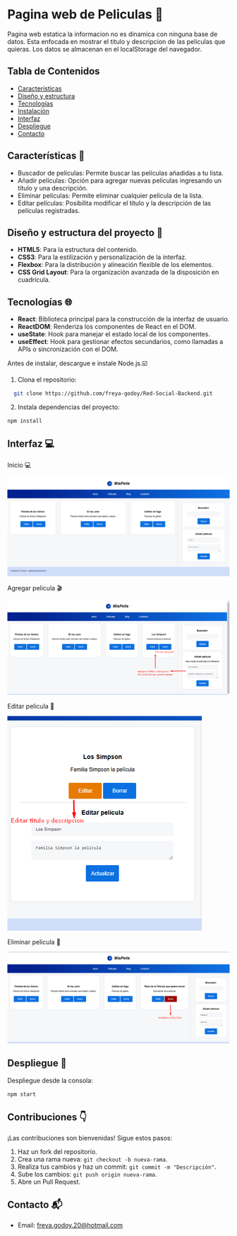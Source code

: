 # Pagina web de Peliculas 🎥

Pagina web estatica la informacion no es dinamica con ninguna base de datos. Esta enfocada en mostrar el titulo y descripcion de las peliculas que quieras. Los datos se almacenan en el localStorage del navegador.

## Tabla de Contenidos

- [Características](#caracteristicas)
- [Diseño y estructura](#diseño)
- [Tecnologías](#tecnologias)
- [Instalación](#instalacion)
- [Interfaz](#interfaz)
- [Despliegue](#despliegue)
- [Contacto](#contacto)

## Características 💬 <a id="caracteristicas"></a>

- Buscador de películas: Permite buscar las películas añadidas a tu lista.
- Añadir películas: Opción para agregar nuevas películas ingresando un título y una descripción.
- Eliminar películas: Permite eliminar cualquier película de la lista.
- Editar películas: Posibilita modificar el título y la descripción de las películas registradas.

## Diseño y estructura del proyecto 🎨 <a id="diseño"></a>

- **HTML5**: Para la estructura del contenido.
- **CSS3**: Para la estilización y personalización de la interfaz.
- **Flexbox**: Para la distribución y alineación flexible de los elementos.
- **CSS Grid Layout**: Para la organización avanzada de la disposición en cuadrícula.

## Tecnologías 🌐 <a id="tecnologias"></a>

- **React**: Biblioteca principal para la construcción de la interfaz de usuario.
- **ReactDOM**: Renderiza los componentes de React en el DOM.
- **useState**: Hook para manejar el estado local de los componentes.
- **useEffect**: Hook para gestionar efectos secundarios, como llamadas a APIs o sincronización con el DOM.

Antes de instalar, descargue e instale Node.js.☑️

1. Clona el repositorio:

```bash
  git clone https://github.com/freya-godoy/Red-Social-Backend.git
```

2. Instala dependencias del proyecto:

```sh
npm install
```

## Interfaz 💻 <a id="interfaz"></a>

Inicio 💻

![Pantalla de inicio](./imagenes-readme/misPelis-inicio.png)

Agregar pelicula 🎬

![Pantalla de inicio](./imagenes-readme/pelicula-agregada.png)

Editar pelicula 📝

![Pantalla de inicio](./imagenes-readme/editar-peliculas.png)

Eliminar pelicula 🚮

![Pantalla de inicio](./imagenes-readme/pelicula-eliminada.png)

## Despliegue 📂 <a id="despliegue"></a>

Despliegue desde la consola:

```sh
npm start
```

## Contribuciones 👇

¡Las contribuciones son bienvenidas! Sigue estos pasos:

1. Haz un fork del repositorio.
2. Crea una rama nueva: `git checkout -b nueva-rama`.
3. Realiza tus cambios y haz un commit: `git commit -m "Descripción"`.
4. Sube los cambios: `git push origin nueva-rama`.
5. Abre un Pull Request.

## Contacto 📬 <a id="contacto"></a>

- Email: freya.godoy.20@hotmail.com
